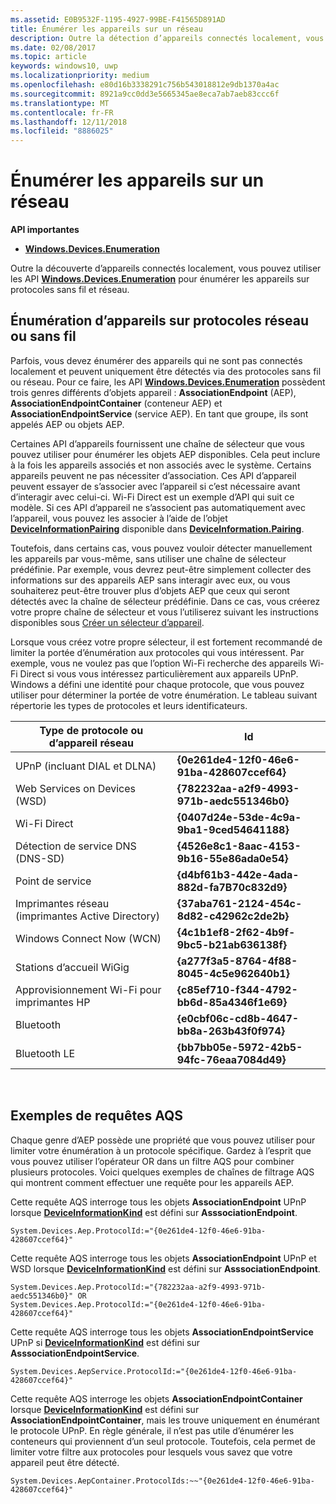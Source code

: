 ```yaml
---
ms.assetid: E0B9532F-1195-4927-99BE-F41565D891AD
title: Énumérer les appareils sur un réseau
description: Outre la détection d’appareils connectés localement, vous pouvez utiliser les API Windows.Devices.Enumeration pour énumérer les appareils sur protocoles sans fil et réseau.
ms.date: 02/08/2017
ms.topic: article
keywords: windows10, uwp
ms.localizationpriority: medium
ms.openlocfilehash: e80d16b3338291c756b543018812e9db1370a4ac
ms.sourcegitcommit: 8921a9cc0dd3e5665345ae8eca7ab7aeb83ccc6f
ms.translationtype: MT
ms.contentlocale: fr-FR
ms.lasthandoff: 12/11/2018
ms.locfileid: "8886025"
---
```

# <a name="enumerate-devices-over-a-network"></a>Énumérer les appareils sur un réseau



**API importantes**

- [**Windows.Devices.Enumeration**](https://docs.microsoft.com/en-us/uwp/api/Windows.Devices.Enumeration)

Outre la découverte d’appareils connectés localement, vous pouvez utiliser les API [**Windows.Devices.Enumeration**](https://msdn.microsoft.com/library/windows/apps/BR225459) pour énumérer les appareils sur protocoles sans fil et réseau.

## <a name="enumerating-devices-over-networked-or-wireless-protocols"></a>Énumération d’appareils sur protocoles réseau ou sans fil

Parfois, vous devez énumérer des appareils qui ne sont pas connectés localement et peuvent uniquement être détectés via des protocoles sans fil ou réseau. Pour ce faire, les API [**Windows.Devices.Enumeration**](https://msdn.microsoft.com/library/windows/apps/BR225459) possèdent trois genres différents d’objets appareil : **AssociationEndpoint** (AEP), **AssociationEndpointContainer** (conteneur AEP) et **AssociationEndpointService** (service AEP). En tant que groupe, ils sont appelés AEP ou objets AEP.

Certaines API d’appareils fournissent une chaîne de sélecteur que vous pouvez utiliser pour énumérer les objets AEP disponibles. Cela peut inclure à la fois les appareils associés et non associés avec le système. Certains appareils peuvent ne pas nécessiter d’association. Ces API d’appareil peuvent essayer de s’associer avec l’appareil si c’est nécessaire avant d’interagir avec celui-ci. Wi-Fi Direct est un exemple d’API qui suit ce modèle. Si ces API d’appareil ne s’associent pas automatiquement avec l’appareil, vous pouvez les associer à l’aide de l’objet [**DeviceInformationPairing**](https://msdn.microsoft.com/library/windows/apps/Mt168396) disponible dans [**DeviceInformation.Pairing**](https://msdn.microsoft.com/library/windows/apps/Dn705960).

Toutefois, dans certains cas, vous pouvez vouloir détecter manuellement les appareils par vous-même, sans utiliser une chaîne de sélecteur prédéfinie. Par exemple, vous devrez peut-être simplement collecter des informations sur des appareils AEP sans interagir avec eux, ou vous souhaiterez peut-être trouver plus d’objets AEP que ceux qui seront détectés avec la chaîne de sélecteur prédéfinie. Dans ce cas, vous créerez votre propre chaîne de sélecteur et vous l’utiliserez suivant les instructions disponibles sous [Créer un sélecteur d’appareil](build-a-device-selector.md).

Lorsque vous créez votre propre sélecteur, il est fortement recommandé de limiter la portée d’énumération aux protocoles qui vous intéressent. Par exemple, vous ne voulez pas que l’option Wi-Fi recherche des appareils Wi-Fi Direct si vous vous intéressez particulièrement aux appareils UPnP. Windows a défini une identité pour chaque protocole, que vous pouvez utiliser pour déterminer la portée de votre énumération. Le tableau suivant répertorie les types de protocoles et leurs identificateurs.

| Type de protocole ou d’appareil réseau              | Id                                         |
|----------------------------------------------|--------------------------------------------|
| UPnP (incluant DIAL et DLNA)               | **{0e261de4-12f0-46e6-91ba-428607ccef64}** |
| Web Services on Devices (WSD)                | **{782232aa-a2f9-4993-971b-aedc551346b0}** |
| Wi-Fi Direct                                 | **{0407d24e-53de-4c9a-9ba1-9ced54641188}** |
| Détection de service DNS (DNS-SD)               | **{4526e8c1-8aac-4153-9b16-55e86ada0e54}** |
| Point de service                             | **{d4bf61b3-442e-4ada-882d-fa7B70c832d9}** |
| Imprimantes réseau (imprimantes Active Directory) | **{37aba761-2124-454c-8d82-c42962c2de2b}** |
| Windows Connect Now (WCN)                    | **{4c1b1ef8-2f62-4b9f-9bc5-b21ab636138f}** |
| Stations d’accueil WiGig                                  | **{a277f3a5-8764-4f88-8045-4c5e962640b1}** |
| Approvisionnement Wi-Fi pour imprimantes HP           | **{c85ef710-f344-4792-bb6d-85a4346f1e69}** |
| Bluetooth                                    | **{e0cbf06c-cd8b-4647-bb8a-263b43f0f974}** |
| Bluetooth LE                                 | **{bb7bb05e-5972-42b5-94fc-76eaa7084d49}** |

 

## <a name="aqs-examples"></a>Exemples de requêtes AQS

Chaque genre d’AEP possède une propriété que vous pouvez utiliser pour limiter votre énumération à un protocole spécifique. Gardez à l’esprit que vous pouvez utiliser l’opérateur OR dans un filtre AQS pour combiner plusieurs protocoles. Voici quelques exemples de chaînes de filtrage AQS qui montrent comment effectuer une requête pour les appareils AEP.

Cette requête AQS interroge tous les objets **AssociationEndpoint** UPnP lorsque [**DeviceInformationKind**](https://msdn.microsoft.com/library/windows/apps/Dn948991) est défini sur **AsssociationEndpoint**.

``` syntax
System.Devices.Aep.ProtocolId:="{0e261de4-12f0-46e6-91ba-428607ccef64}"
```

Cette requête AQS interroge tous les objets **AssociationEndpoint** UPnP et WSD lorsque [**DeviceInformationKind**](https://msdn.microsoft.com/library/windows/apps/Dn948991) est défini sur **AsssociationEndpoint**.

``` syntax
System.Devices.Aep.ProtocolId:="{782232aa-a2f9-4993-971b-aedc551346b0}" OR
System.Devices.Aep.ProtocolId:="{0e261de4-12f0-46e6-91ba-428607ccef64}"
```

Cette requête AQS interroge tous les objets **AssociationEndpointService** UPnP si [**DeviceInformationKind**](https://msdn.microsoft.com/library/windows/apps/Dn948991) est défini sur **AsssociationEndpointService**.

``` syntax
System.Devices.AepService.ProtocolId:="{0e261de4-12f0-46e6-91ba-428607ccef64}"
```

Cette requête AQS interroge les objets **AssociationEndpointContainer** lorsque [**DeviceInformationKind**](https://msdn.microsoft.com/library/windows/apps/Dn948991) est défini sur **AssociationEndpointContainer**, mais les trouve uniquement en énumérant le protocole UPnP. En règle générale, il n’est pas utile d’énumérer les conteneurs qui proviennent d’un seul protocole. Toutefois, cela permet de limiter votre filtre aux protocoles pour lesquels vous savez que votre appareil peut être détecté.

``` syntax
System.Devices.AepContainer.ProtocolIds:~~"{0e261de4-12f0-46e6-91ba-428607ccef64}"
```

 

 
